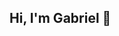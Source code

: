 ## Hi, I'm Gabriel 👋

<!--
**Ferreira9006/Ferreira9006** is a ✨ _special_ ✨ repository because its `README.md` (this file) appears on your GitHub profile.

Here are some ideas to get you started:

- 🔭 I’m currently working on ...
- 🌱 I’m currently learning ...
- 👯 I’m looking to collaborate on ...
- 🤔 I’m looking for help with ...
- 💬 Ask me about ...
- 📫 How to reach me: ...
- 😄 Pronouns: ...
- ⚡ Fun fact: ...


<img alt="my stats" align="left" width="54%" src="https://github-readme-stats.vercel.app/api?username=Ferreira9006&show_icons=true" />
<img alt="language stats" align="left" width="41%" src="https://github-readme-stats.vercel.app/api/top-langs/?username=Ferreira9006&layout=compact" />
-->
